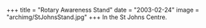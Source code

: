 +++
title = "Rotary Awareness Stand"
date = "2003-02-24"
image = "archimg/StJohnsStand.jpg"
+++
In the St Johns Centre. 


